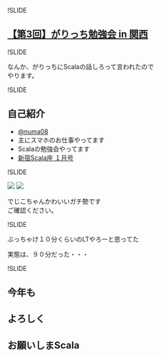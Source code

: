 !SLIDE

## [【第3回】がりっち勉強会 in 関西](http://atnd.org/events/46433)

!SLIDE

なんか、がりっちにScalaの話しろって言われたので<br>やります。

!SLIDE

## 自己紹介

 - [@numa08](https://twitter.com/numa08)
 - 主にスマホのお仕事やってます
 - Scalaの勉強会やってます
 - [新宿Scala座 １月号](http://www.zusaar.com/event/2527004)

!SLIDE

![](https://pbs.twimg.com/profile_images/3515963822/d170450067e57d83a38969c61f2d0864.jpeg)
![](https://pbs.twimg.com/profile_images/378800000364700845/3b5c786d62e10cdb369d4cb1459f4d4b.jpeg)

でじこちゃんかわいいガチ勢です<br>ご確認ください。

!SLIDE

ぶっちゃけ１０分くらいのLTやろーと思ってた

実態は、９０分だった・・・

!SLIDE

## 今年も
## よろしく
## お願いしまScala